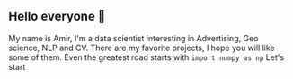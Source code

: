 ## Hello everyone 👋
My name is Amir, I'm a data scientist interesting in Advertising, Geo science, NLP and CV. There are my favorite projects, I hope you will like some of them.
Even the greatest road starts with 
```import numpy as np```
Let's start
